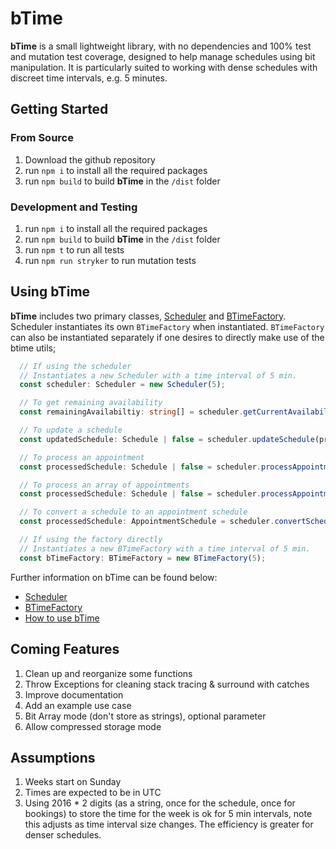 # bTime

**bTime** is a small lightweight library, with no dependencies and 100% test
and mutation test coverage, designed to help manage schedules using bit 
manipulation.  It is particularly suited to working with dense schedules with 
discreet time intervals, e.g. 5 minutes.

## Getting Started

### From Source

1. Download the github repository
1. run `npm i` to install all the required packages
1. run `npm build` to build **bTime** in the `/dist` folder

### Development and Testing

1. run `npm i` to install all the required packages
1. run `npm build` to build **bTime** in the `/dist` folder
1. run `npm t` to run all tests
1. run `npm run stryker` to run mutation tests

## Using bTime

**bTime** includes two primary classes, [Scheduler](./documentation/scheduler.md) and [BTimeFactory](./documentation/bTimeFactory.md).  
Scheduler instantiates its own `BTimeFactory` when instantiated.  `BTimeFactory` 
can also be instantiated separately if one desires to directly make use of the btime utils;

```typescript
  // If using the scheduler
  // Instantiates a new Scheduler with a time interval of 5 min.
  const scheduler: Scheduler = new Scheduler(5); 

  // To get remaining availability
  const remainingAvailabiltiy: string[] = scheduler.getCurrentAvailability(schedule);

  // To update a schedule
  const updatedSchedule: Schedule | false = scheduler.updateSchedule(proposedSchedule, currentSchedule);

  // To process an appointment
  const processedSchedule: Schedule | false = scheduler.processAppointment(appointment, schedule, ScheduleActions.BOOKING_UPDATE);

  // To process an array of appointments
  const processedSchedule: Schedule | false = scheduler.processAppointments(appointments, schedule, ScheduleActions.BOOKING_UPDATE);

  // To convert a schedule to an appointment schedule
  const processedSchedule: AppointmentSchedule = scheduler.convertScheduleToAppointmentSchedule(schedule);

  // If using the factory directly
  // Instantiates a new BTimeFactory with a time interval of 5 min.
  const bTimeFactory: BTimeFactory = new BTimeFactory(5);  
```

Further information on bTime can be found below:
* [Scheduler](./documentation/scheduler.md)
* [BTimeFactory](./documentation/bTimeFactory.md)
* [How to use bTime](./documentation/howTos.md)

## Coming Features

1. Clean up and reorganize some functions
1. Throw Exceptions for cleaning stack tracing & surround with catches
1. Improve documentation
1. Add an example use case
1. Bit Array mode (don't store as strings), optional parameter
1. Allow compressed storage mode

## Assumptions

1. Weeks start on Sunday
1. Times are expected to be in UTC
1. Using 2016 * 2 digits (as a string, once for the schedule, once for bookings) to store the time for the week is ok for 5 min intervals, note this adjusts as time interval size changes.  The efficiency is greater for denser schedules.
